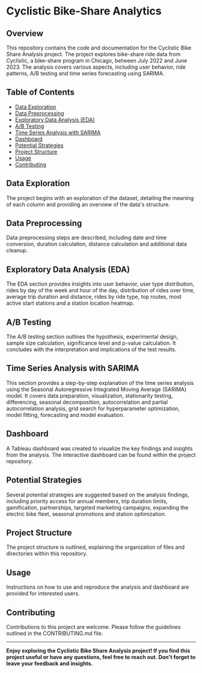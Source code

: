 # Cyclistic Bike-Share Analytics

## Overview

This repository contains the code and documentation for the Cyclistic Bike Share Analysis project. The project explores bike-share ride data from Cyclistic, a bike-share program in Chicago, between July 2022 and June 2023. The analysis covers various aspects, including user behavior, ride patterns, A/B testing and time series forecasting using SARIMA.

## Table of Contents

- [Data Exploration](#data-exploration)
- [Data Preprocessing](#data-preprocessing)
- [Exploratory Data Analysis (EDA)](#exploratory-data-analysis-eda)
- [A/B Testing](#ab-testing)
- [Time Series Analysis with SARIMA](#time-series-analysis-with-sarima)
- [Dashboard](#dashboard)
- [Potential Strategies](#potential-strategies)
- [Project Structure](#project-structure)
- [Usage](#usage)
- [Contributing](#contributing)

## Data Exploration

The project begins with an exploration of the dataset, detailing the meaning of each column and providing an overview of the data's structure.

## Data Preprocessing

Data preprocessing steps are described, including date and time conversion, duration calculation, distance calculation and additional data cleanup.

## Exploratory Data Analysis (EDA)

The EDA section provides insights into user behavior, user type distribution, rides by day of the week and hour of the day, distribution of rides over time, average trip duration and distance, rides by ride type, top routes, most active start stations and a station location heatmap.

## A/B Testing

The A/B testing section outlines the hypothesis, experimental design, sample size calculation, significance level and p-value calculation. It concludes with the interpretation and implications of the test results.

## Time Series Analysis with SARIMA

This section provides a step-by-step explanation of the time series analysis using the Seasonal Autoregressive Integrated Moving Average (SARIMA) model. It covers data preparation, visualization, stationarity testing, differencing, seasonal decomposition, autocorrelation and partial autocorrelation analysis, grid search for hyperparameter optimization, model fitting, forecasting and model evaluation.

## Dashboard

A Tableau dashboard was created to visualize the key findings and insights from the analysis. The interactive dashboard can be found within the project repository.

## Potential Strategies

Several potential strategies are suggested based on the analysis findings, including priority access for annual members, trip duration limits, gamification, partnerships, targeted marketing campaigns, expanding the electric bike fleet, seasonal promotions and station optimization.

## Project Structure

The project structure is outlined, explaining the organization of files and directories within this repository.

## Usage

Instructions on how to use and reproduce the analysis and dashboard are provided for interested users.

## Contributing

Contributions to this project are welcome. Please follow the guidelines outlined in the CONTRIBUTING.md file.


---

**Enjoy exploring the Cyclistic Bike Share Analysis project! If you find this project useful or have any questions, feel free to reach out. Don't forget to leave your feedback and insights.**


